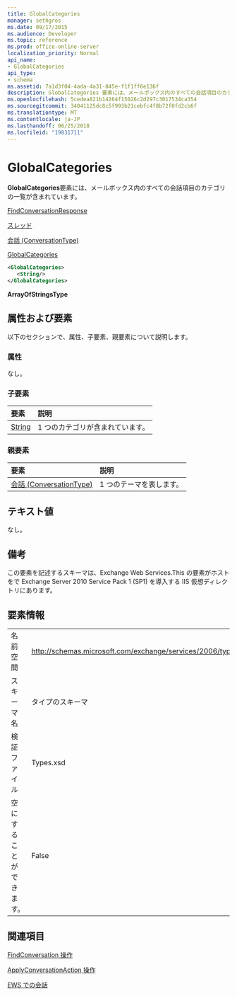 ```yaml
---
title: GlobalCategories
manager: sethgros
ms.date: 09/17/2015
ms.audience: Developer
ms.topic: reference
ms.prod: office-online-server
localization_priority: Normal
api_name:
- GlobalCategories
api_type:
- schema
ms.assetid: 7a1d3f04-4ada-4a31-845e-f1f1ff6e136f
description: GlobalCategories 要素には、メールボックス内のすべての会話項目のカテゴリの一覧が含まれています。
ms.openlocfilehash: 5cedea821b14264f15026c2d297c3017534ca354
ms.sourcegitcommit: 34041125dc8c5f993b21cebfc4f8b72f0fd2cb6f
ms.translationtype: MT
ms.contentlocale: ja-JP
ms.lasthandoff: 06/25/2018
ms.locfileid: "19831711"
---
```

# <a name="globalcategories"></a>GlobalCategories

**GlobalCategories**要素には、メールボックス内のすべての会話項目のカテゴリの一覧が含まれています。 
  
[FindConversationResponse](findconversationresponse.md)
  
[スレッド](conversations-ex15websvcsotherref.md)
  
[会話 (ConversationType)](conversation-conversationtype.md)
  
[GlobalCategories](globalcategories.md)
  
```XML
<GlobalCategories>
   <String/>
</GlobalCategories>
```

 **ArrayOfStringsType**
## <a name="attributes-and-elements"></a>属性および要素

以下のセクションで、属性、子要素、親要素について説明します。
  
### <a name="attributes"></a>属性

なし。
  
### <a name="child-elements"></a>子要素

|**要素**|**説明**|
|:-----|:-----|
|[String](string.md) <br/> |1 つのカテゴリが含まれています。  <br/> |
   
### <a name="parent-elements"></a>親要素

|**要素**|**説明**|
|:-----|:-----|
|[会話 (ConversationType)](conversation-conversationtype.md) <br/> |1 つのテーマを表します。  <br/> |
   
## <a name="text-value"></a>テキスト値

なし。
  
## <a name="remarks"></a>備考

この要素を記述するスキーマは、Exchange Web Services.This の要素がホストをで Exchange Server 2010 Service Pack 1 (SP1) を導入する IIS 仮想ディレクトリにあります。
  
## <a name="element-information"></a>要素情報

|||
|:-----|:-----|
|名前空間  <br/> |http://schemas.microsoft.com/exchange/services/2006/types  <br/> |
|スキーマ名  <br/> |タイプのスキーマ  <br/> |
|検証ファイル  <br/> |Types.xsd  <br/> |
|空にすることができます。  <br/> |False  <br/> |
   
## <a name="see-also"></a>関連項目




  [FindConversation 操作](findconversation-operation.md)
  
[ApplyConversationAction 操作](applyconversationaction-operation.md)


[EWS での会話](http://msdn.microsoft.com/library/91e64629-db6c-4c94-9dcb-d386232e8467%28Office.15%29.aspx)

